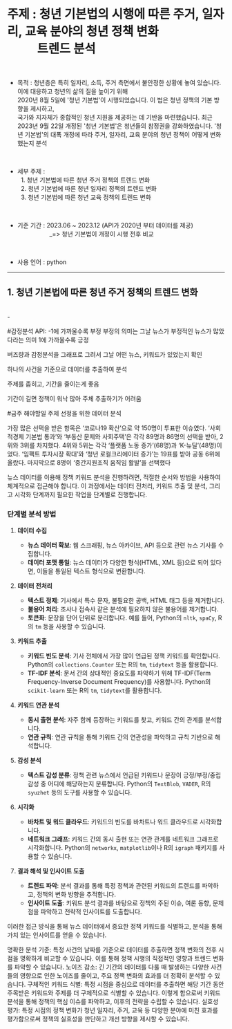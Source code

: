 # 주제 : 청년 기본법의 시행에 따른 주거, 일자리, 교육 분야의 청년 정책 변화 <br/> &emsp; &emsp; 트렌드 분석
<br/>

-  목적 : 청년층은 특히 일자리, 소득, 주거 측면에서 불안정한 상황에 놓여 있습니다. 이에 대응하고 청년의 삶의 질을 높이기 위해 </br> 2020년 8월 5일에 '청년 기본법'이 시행되었습니다. 
이 법은 청년 정책의 기본 방향을 제시하고, </br> 국가와 지자체가 종합적인 청년 지원을 제공하는 데 기반을 마련했습니다. 최근 2023년 9월 22일 개정된 '청년 기본법'은 청년들의 참정권을 강화하였습니다. '청년 기본법'의 대폭 개정에 따라 주거, 일자리, 교육 분야의 청년 정책이 어떻게 변화했는지 분석 </br> 
<br/>

- 세부 주제 : <br/>
  &nbsp; 1. 청년 기본법에 따른 청년 주거 정책의 트렌드 변화 <br/>
  &nbsp; 2. 청년 기본법에 따른 청년 일자리 정책의 트렌드 변화<br/>
  &nbsp; 3. 청년 기본법에 따른 청년 교육 정책의 트렌드 변화 <br/>

<br/>

- 기준 기간 : 2023.06 ~ 2023.12 (API가 2020년 부터 데이터를 제공)<br/>
&emsp;&emsp;&emsp;&emsp;&emsp; _=> 청년 기본법이 개정이 시행 전후 비교
<br/>

- 사용 언어 : python

----------------------------------

## 1. 청년 기본법에 따른 청년 주거 정책의 트렌드 변화
<br/>
-

#감정분석 API: 
-1에 가까울수록 부정 부정의 의미는 그날 뉴스가 부정적인 뉴스가 많았다라는 의미 
1에 가까울수록 긍정

버즈량과 감정분석을 그래프로 그려서 
그날 어떤 뉴스, 키워드가 있었는지 확인 

하나의 사건을 기준으로 데이터를 추출하여 분석 

주제를 좁히고, 기간을 줄이는게 좋음 

기간이 길면 정책이 워낙 많아 주체 추출하기가 어려움

#금주 해야할일 주제 선정을 위한 데이터 분석


가장 많은 선택을 받은 항목은 ‘코로나19 확산’으로 약 150명이 투표한 이슈였다. ‘사회적경제 기본법 통과’와 ‘부동산 문제와 사회주택’은 각각 89명과 86명의 선택을 받아, 2위와 3위를 차지했다. 4위와 5위는 각각 ‘플랫폼 노동 증가’(68명)과 ‘K-뉴딜’(48명)이었다. ‘임팩트 투자시장 확대’와 ‘청년 로컬크리에이터 증가’는 19표를 받아 공동 6위에 올랐다. 마지막으로 8명이 ‘중간지원조직 움직임 활발’을 선택했다


뉴스 데이터를 이용해 정책 키워드 분석을 진행하려면, 적절한 순서와 방법을 사용하여 체계적으로 접근해야 합니다. 이 과정에서는 데이터 전처리, 키워드 추출 및 분석, 그리고 시각화 단계까지 필요한 작업을 단계별로 진행합니다.

### 단계별 분석 방법
1. **데이터 수집**
   - **뉴스 데이터 확보**: 웹 스크래핑, 뉴스 아카이브, API 등으로 관련 뉴스 기사를 수집합니다.
   - **데이터 포맷 통일**: 뉴스 데이터가 다양한 형식(HTML, XML 등)으로 되어 있다면, 이들을 통일된 텍스트 형식으로 변환합니다.

2. **데이터 전처리**
   - **텍스트 정제**: 기사에서 특수 문자, 불필요한 공백, HTML 태그 등을 제거합니다.
   - **불용어 처리**: 조사나 접속사 같은 분석에 필요하지 않은 불용어를 제거합니다.
   - **토큰화**: 문장을 단어 단위로 분리합니다. 예를 들어, Python의 `nltk`, `spaCy`, R의 `tm` 등을 사용할 수 있습니다.

3. **키워드 추출**
   - **키워드 빈도 분석**: 기사 전체에서 가장 많이 언급된 정책 키워드를 확인합니다. Python의 `collections.Counter` 또는 R의 `tm`, `tidytext` 등을 활용합니다.
   - **TF-IDF 분석**: 문서 간의 상대적인 중요도를 파악하기 위해 TF-IDF(Term Frequency-Inverse Document Frequency)를 사용합니다. Python의 `scikit-learn` 또는 R의 `tm`, `tidytext`를 활용합니다.

4. **키워드 연관 분석**
   - **동시 출현 분석**: 자주 함께 등장하는 키워드를 찾고, 키워드 간의 관계를 분석합니다.
   - **연관 규칙**: 연관 규칙을 통해 키워드 간의 연관성을 파악하고 규칙 기반으로 해석합니다.

5. **감성 분석**
   - **텍스트 감성 분류**: 정책 관련 뉴스에서 언급된 키워드나 문장이 긍정/부정/중립 감성 중 어디에 해당하는지 분류합니다. Python의 `TextBlob`, `VADER`, R의 `syuzhet` 등의 도구를 사용할 수 있습니다.

6. **시각화**
   - **바차트 및 워드 클라우드**: 키워드의 빈도를 바차트나 워드 클라우드로 시각화합니다.
   - **네트워크 그래프**: 키워드 간의 동시 출현 또는 연관 관계를 네트워크 그래프로 시각화합니다. Python의 `networkx`, `matplotlib`이나 R의 `igraph` 패키지를 사용할 수 있습니다.

7. **결과 해석 및 인사이트 도출**
   - **트렌드 파악**: 분석 결과를 통해 특정 정책과 관련된 키워드의 트렌드를 파악하고, 정책의 변화 방향을 추적합니다.
   - **인사이트 도출**: 키워드 분석 결과를 바탕으로 정책의 주된 이슈, 여론 동향, 문제점을 파악하고 전략적 인사이트를 도출합니다.

이러한 접근 방식을 통해 뉴스 데이터에서 중요한 정책 키워드를 식별하고, 분석을 통해 가치 있는 인사이트를 얻을 수 있습니다.



명확한 분석 기준: 특정 사건의 날짜를 기준으로 데이터를 추출하면 정책 변화의 전후 시점을 명확하게 비교할 수 있습니다. 이를 통해 정책 시행의 직접적인 영향과 트렌드 변화를 파악할 수 있습니다.
노이즈 감소: 긴 기간의 데이터를 다룰 때 발생하는 다양한 사건들의 영향으로 인한 노이즈를 줄이고, 주요 정책 변화의 효과를 더 정확히 분석할 수 있습니다.
구체적인 키워드 식별: 특정 시점을 중심으로 데이터를 추출하면 해당 기간 동안 주목받은 키워드와 주제를 더 구체적으로 식별할 수 있습니다. 이렇게 함으로써 키워드 분석을 통해 정책의 핵심 이슈를 파악하고, 이후의 전략을 수립할 수 있습니다.
실효성 평가: 특정 시점의 정책 변화가 청년 일자리, 주거, 교육 등 다양한 분야에 미친 효과를 평가함으로써 정책의 실효성을 판단하고 개선 방향을 제시할 수 있습니다.